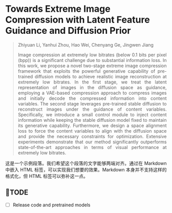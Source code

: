 # Towards Extreme Image Compression with Latent Feature Guidance and Diffusion Prior

> Zhiyuan Li, Yanhui Zhou, Hao Wei, Chenyang Ge, Jingwen Jiang<br>
> 
> <p style="text-align: justify;"> Image compression at extremely low bitrates (below 0.1 bits per pixel (bpp)) is a significant challenge due to substantial information loss. In this work, we propose a novel two-stage extreme image compression framework that exploits the powerful generative capability of pre-trained diffusion models to achieve realistic image reconstruction at extremely low bitrates. In the first stage, we treat the latent representation of images in the diffusion space as guidance, employing a VAE-based compression approach to compress images and initially decode the compressed information into content variables. The second stage leverages pre-trained stable diffusion to reconstruct images under the guidance of content variables. Specifically, we introduce a small control module to inject content information while keeping the stable diffusion model fixed to maintain its generative capability. Furthermore, we design a space alignment loss to force the content variables to align with the diffusion space and provide the necessary constraints for optimization. Extensive experiments demonstrate that our method significantly outperforms state-of-the-art approaches in terms of visual performance at extremely low bitrates.
</p>

<p style="text-align: justify;">
这是一个示例段落。我们希望这个段落的文字能够两端对齐。通过在 Markdown 中嵌入 HTML 标签，可以实现我们想要的效果。Markdown 本身并不支持这样的格式化，但 HTML 标签可以弥补这一点。
</p>

## :memo:TODE
- [ ] Release code and pretrained models
